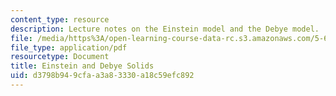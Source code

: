 ```yaml
---
content_type: resource
description: Lecture notes on the Einstein model and the Debye model.
file: /media/https%3A/open-learning-course-data-rc.s3.amazonaws.com/5-62-physical-chemistry-ii-spring-2008/d3798b949cfaa3a83330a18c59efc892_21s_562ln08.pdf
file_type: application/pdf
resourcetype: Document
title: Einstein and Debye Solids
uid: d3798b94-9cfa-a3a8-3330-a18c59efc892
---
```

